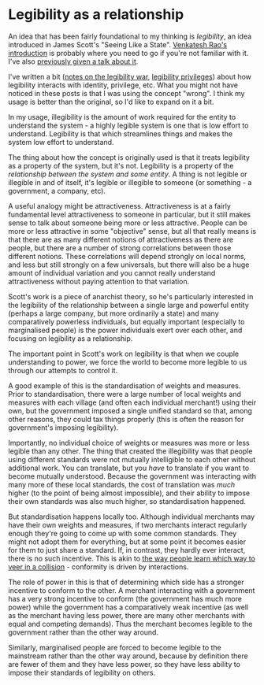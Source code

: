 # Legibility as a relationship

An idea that has been fairly foundational to my thinking is *legibility*, an idea introduced in James Scott's "Seeing Like a State". [Venkatesh Rao's introduction](https://www.ribbonfarm.com/2010/07/26/a-big-little-idea-called-legibility/) is probably where you need to go if you're not familiar with it. I've also [previously given a talk about it](https://www.drmaciver.com/2017/11/shaping-the-world/).

I've written a bit ([notes on the legibility war](https://notebook.drmaciver.com/posts/2019-06-04-09:58.html), [legibility privileges](https://notebook.drmaciver.com/posts/2020-02-23-09:37.html)) about how legibility interacts with identity, privilege, etc. What you might not have noticed in these posts is that I was using the concept "wrong".
I think my usage is better than the original, so I'd like to expand on it a bit.

In my usage, illegibility is the amount of work required for the entity to understand the system - a highly legible system is one that is low effort to understand.
Legibility is that which streamlines things and makes the system low effort to understand.

The thing about how the concept is originally used is that it treats legibility as a property of the system,
but it's not. Legibility is a property of the *relationship between the system and some entity*.
A thing is not legible or illegible in and of itself,
it's legible or illegible to someone (or something - a government, a company, etc).

A useful analogy might be attractiveness.
Attractiveness is at a fairly fundamental level attractiveness to someone in particular,
but it still makes sense to talk about someone being more or less attractive.
People can be more or less attractive in some "objective" sense, but all that really means is that there are as many different notions of attractiveness as there are people, but there are a number of strong correlations between those different notions.
These correlations will depend strongly on local norms, and less but still strongly on a few universals,
but there will also be a huge amount of individual variation and you cannot really understand attractiveness without paying attention to that variation.

Scott's work is a piece of anarchist theory, so he's particularly interested in the legibility of the relationship between a single large and powerful entity (perhaps a large company, but more ordinarily a state) and many comparatively powerless individuals, but equally important (especially to marginalised people) is the power individuals exert over each other, and focusing on legibility as a relationship.

The important point in Scott's work on legibility is that when we couple understanding to power,
we force the world to become more legible to us through our attempts to control it.

A good example of this is the standardisation of weights and measures.
Prior to standardisation, there were a large number of local weights and measures with each village (and often each individual merchant!) using their own, but the government imposed a single unified standard so that, among other reasons, they could tax things properly (this is often the reason for government's imposing legibility).

Importantly, no individual choice of weights or measures was more or less legible than any other.
The thing that created the illegibility was that people using different standards were not mutually intelligible to each other without additional work. You can translate, but you *have* to translate if you want to become mutually understood.
Because the government was interacting with many more of these local standards, the cost of translation was *much* higher (to the point of being almost impossible), and their ability to impose their own standards was also much higher,
so standardisation happened.

But standardisation happens locally too. Although individual merchants may have their own weights and measures,
if two merchants interact regularly enough they're going to come up with some common standards.
They might not adopt them for everything, but at some point it becomes easier for them to just share a standard.
If, in contrast, they hardly ever interact, there is no such incentive.
This is akin to [the way people learn which way to veer in a collision](https://notebook.drmaciver.com/posts/2020-02-28-06:33.html) - conformity is driven by interactions.

The role of power in this is that of determining which side has a stronger incentive to conform to the other.
A merchant interacting with a government has a very strong incentive to conform (the government has much more power) while the government has a comparatively weak incentive (as well as the merchant having less power, there are many other merchants with equal and competing demands).
Thus the merchant becomes legible to the government rather than the other way around.

Similarly, marginalised people are forced to become legible to the mainstream rather than the other way around,
because by definition there are fewer of them and they have less power, so they have less ability to impose their standards of legibility on others.

